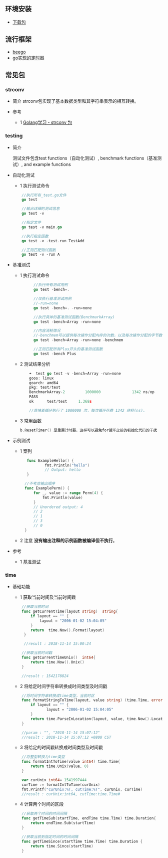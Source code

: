 
## 环境安装
- [下载包](https://www.golangtc.com/download)

## 流行框架
- [beego](https://beego.me/)
- [go实现的定时器](https://github.com/robfig/cron)

## 常见包

### strconv

  - 简介
  strconv包实现了基本数据类型和其字符串表示的相互转换。

  - 参考
    - 1 [Golang学习 - strconv 包](https://www.cnblogs.com/golove/p/3262925.html)

###  testing

  - 简介

    测试文件包含test functions（自动化测试）, benchmark functions（基准测试）, and example functions

  - 自动化测试
    - 1 执行测试命令
    ```go
        //执行所有_test.go文件
        go test

        //输出详细的测试信息
        go test -v

        //指定文件
        go test -v main.go

        //执行指定函数
        go test -v -test.run TestAdd

        //正则匹配测试函数
        go test -v -run A
    ```

  - 基准测试
    - 1 执行测试命令
      ```go
            //执行所有测试用例
            go test -bench=.

            //仅执行基准测试用例
            //-run=none
            go test -bench=. -run=none

            //执行具体的基准测试函数(BenchmarkArray)
            go test -bench=Array -run=none

            //内容消耗情况
            //-benchmem可以提供每次操作分配内存的次数，以及每次操作分配的字节数
            go test -bench=Array -run=none -benchmem

            //正则匹配所有Plus开头的基准测试函数
            go test -bench Plus
      ````

    - 2 测试结果分析
        ```go
            ➜  test go test -v -bench=Array -run=none
            goos: linux
            goarch: amd64
            pkg: test/test
            BenchmarkArray-2         1000000              1342 ns/op
            PASS
            ok      test/test     1.368s

            //意味着循环执行了 1000000 次，每次循环花费 1342 纳秒(ns)。
        ```
    - 3 常用函数
        ```go
        b.ResetTimer() 是重置计时器，这样可以避免for循环之前的初始化代码的干扰
        ```
  - 示例测试
    - 1 案列
        ```go
           func ExampleHello() {
                   fmt.Println("hello")
                   // Output: hello
           }

          //不考虑输出顺序
          func ExamplePerm() {
              for _, value := range Perm(4) {
                  fmt.Println(value)
              }
              // Unordered output: 4
              // 2
              // 1
              // 3
              // 0
          }
        ```
     - 2 注意
     **没有输出注释的示例函数被编译但不执行**。
  - 参考
    - 1 [基准测试](https://zhangwenbing.com/blog/golang/HyNlPG-Fq8Q)

###  time

 - 基础功能

    - 1 获取当前时间及当前时间戳
    ```go
        //获取当前时间
        func getCurrentTime(layout string)  string{
            if layout == "" {
                layout = "2006-01-02 15:04:05"
            }
            return  time.Now().Format(layout)
         }

         //result : 2018-11-14 15:00:24
    ```

    ```go
        //获取当前时间戳
        func getCurrentTimeUnix()  int64{
            return time.Now().Unix()
        }

        //result : 1542178824
    ```

    - 2 将给定时间字符串转换成时间类型及时间戳
    ```go
        //将时间字符串转换成time类型，当前时区
        func formatStringToTime(layout, value string) (time.Time, error) {
            if layout == "" {
                   layout = "2006-01-02 15:04:05"
            }
            return time.ParseInLocation(layout, value, time.Now().Location())
        }

        //param : "", "2018-11-14 15:07:12"
        //result : 2018-11-14 15:07:12 +0800 CST
    ```

    - 3 将给定的时间戳转换成时间类型及时间戳
    ```go
        //将整型转换为time类型
        func formatIntToTime(value int64) time.Time{
            return time.Unix(value, 0)
        }

        var curUnix int64= 1541997444
        curTime := formatIntToTime(curUnix)
        fmt.Printf("curUnix:%T, cutTime:%T", curUnix, curTime)
        //result : curUnix:int64, cutTime:time.Time#
    ```

    - 4 计算两个时间的区段
    ```go
        //获取两个时间的时间间隔
        func getTimeSub(startTime, endTime time.Time) time.Duration{
            return endTime.Sub(startTime)
        }

        //获取当前到指定时间的时间间隔
        func getTimeSince(startTime time.Time) time.Duration {
            return time.Since(startTime)
        }
    ```


